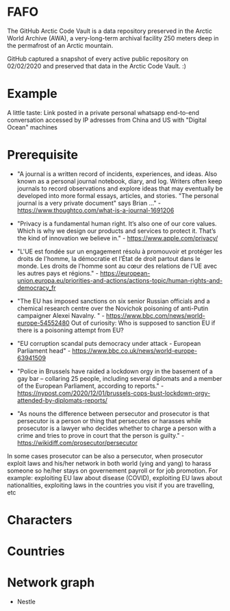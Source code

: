 # FAFO

The GitHub Arctic Code Vault is a data repository preserved in the Arctic World Archive (AWA), a very-long-term archival facility 250 meters deep in the permafrost of an Arctic mountain.

GitHub captured a snapshot of every active public repository on 02/02/2020 and preserved that data in the Arctic Code Vault. :)

# Example
A little taste: Link posted in a private personal whatsapp end-to-end conversation accessed by IP adresses from China and US with "Digital Ocean" machines

# Prerequisite

- "A journal is a written record of incidents, experiences, and ideas. Also known as a personal journal notebook, diary, and log. Writers often keep journals to record observations and explore ideas that may eventually be developed into more formal essays, articles, and stories. "The personal journal is a very private document" says Brian ..." - https://www.thoughtco.com/what-is-a-journal-1691206

- "Privacy is a fundamental human right. It’s also one of our core values. Which is why we design our products and services to protect it. That’s the kind of innovation we believe in." - https://www.apple.com/privacy/

- "L'UE est fondée sur un engagement résolu à promouvoir et protéger les droits de l'homme, la démocratie et l’État de droit partout dans le monde. Les droits de l'homme sont au cœur des relations de l'UE avec les autres pays et régions." - https://european-union.europa.eu/priorities-and-actions/actions-topic/human-rights-and-democracy_fr

- "The EU has imposed sanctions on six senior Russian officials and a chemical research centre over the Novichok poisoning of anti-Putin campaigner Alexei Navalny. " - https://www.bbc.com/news/world-europe-54552480
Out of curiosity: Who is supposed to sanction EU if there is a poisoning attempt from EU?

- "EU corruption scandal puts democracy under attack - European Parliament head" - https://www.bbc.co.uk/news/world-europe-63941509

- "Police in Brussels have raided a lockdown orgy in the basement of a gay bar – collaring 25 people, including several diplomats and a member of the European Parliament, according to reports." - https://nypost.com/2020/12/01/brussels-cops-bust-lockdown-orgy-attended-by-diplomats-reports/

- "As nouns the difference between persecutor and prosecutor is that persecutor is a person or thing that persecutes or harasses while prosecutor is a lawyer who decides whether to charge a person with a crime and tries to prove in court that the person is guilty." - https://wikidiff.com/prosecutor/persecutor

In some cases prosecutor can be also a persecutor, when prosecutor exploit laws and his/her network in both world (ying and yang) to harass someone so he/her stays on governement payroll or for job promotion. For example: exploiting EU law about disease (COVID), exploiting EU laws about nationalities, exploiting laws in the countries you visit if you are travelling, etc



# Characters

# Countries


# Network graph
- Nestle
